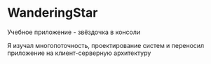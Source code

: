 # WanderingStar
Учебное приложение - звёздочка в консоли

Я изучал многопоточность, проектирование систем и переносил приложение на клиент-серверную архитектуру
